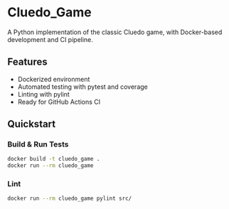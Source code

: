 # Cluedo_Game

A Python implementation of the classic Cluedo game, with Docker-based development and CI pipeline.

## Features
- Dockerized environment
- Automated testing with pytest and coverage
- Linting with pylint
- Ready for GitHub Actions CI

## Quickstart

### Build & Run Tests
```bash
docker build -t cluedo_game .
docker run --rm cluedo_game
```

### Lint
```bash
docker run --rm cluedo_game pylint src/
```
